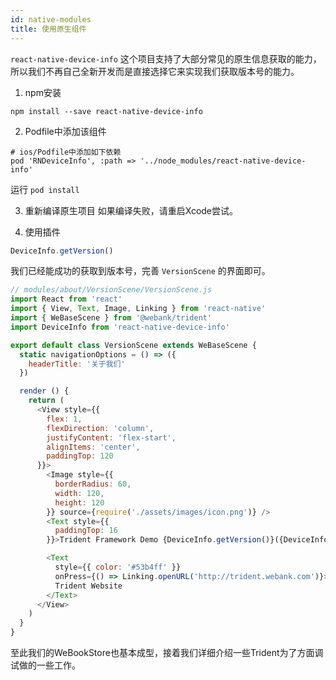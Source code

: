 ```yaml
---
id: native-modules
title: 使用原生组件
---
```

`react-native-device-info` 这个项目支持了大部分常见的原生信息获取的能力，所以我们不再自己全新开发而是直接选择它来实现我们获取版本号的能力。

1. npm安装
```shell
npm install --save react-native-device-info
```

2. Podfile中添加该组件

```shell
# ios/Podfile中添加如下依赖
pod 'RNDeviceInfo', :path => '../node_modules/react-native-device-info'
```
运行 `pod install`

3. 重新编译原生项目
如果编译失败，请重启Xcode尝试。

4. 使用插件
```js
DeviceInfo.getVersion()
```

我们已经能成功的获取到版本号，完善 `VersionScene` 的界面即可。
```js
// modules/about/VersionScene/VersionScene.js
import React from 'react'
import { View, Text, Image, Linking } from 'react-native'
import { WeBaseScene } from '@webank/trident'
import DeviceInfo from 'react-native-device-info'

export default class VersionScene extends WeBaseScene {
  static navigationOptions = () => ({
    headerTitle: '关于我们'
  })

  render () {
    return (
      <View style={{
        flex: 1,
        flexDirection: 'column',
        justifyContent: 'flex-start',
        alignItems: 'center',
        paddingTop: 120
      }}>
        <Image style={{
          borderRadius: 60,
          width: 120,
          height: 120
        }} source={require('./assets/images/icon.png')} />
        <Text style={{
          paddingTop: 16
        }}>Trident Framework Demo {DeviceInfo.getVersion()}({DeviceInfo.getBuildNumber()})</Text>

        <Text
          style={{ color: '#53b4ff' }}
          onPress={() => Linking.openURL('http://trident.webank.com')}>
          Trident Website
        </Text>
      </View>
    )
  }
}
```

至此我们的WeBookStore也基本成型，接着我们详细介绍一些Trident为了方面调试做的一些工作。